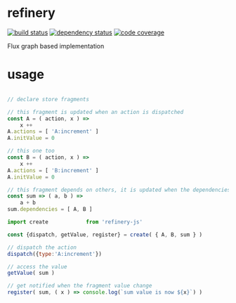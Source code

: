 # refinery


[![build status](https://img.shields.io/travis/Platane/refinery.svg?style=flat-square)](https://travis-ci.org/Platane/refinery)
[![dependency status](https://img.shields.io/david/Platane/refinery.svg?style=flat-square)](https://david-dm.org/platane/refinery)
[![code coverage](https://img.shields.io/coveralls/Platane/refinery.svg?style=flat-square)](https://coveralls.io/repos/109857)

Flux graph based implementation


# usage


```javascript

// declare store fragments

// this fragment is updated when an action is dispatched
const A = ( action, x ) =>
    x ++
A.actions = [ 'A:increment' ]
A.initValue = 0

// this one too
const B = ( action, x ) =>
    x ++
A.actions = [ 'B:increment' ]
A.initValue = 0

// this fragment depends on others, it is updated when the dependencies change
const sum => ( a, b ) =>
    a + b
sum.dependencies = [ A, B ]
```

```javascript
import create            from 'refinery-js'

const {dispatch, getValue, register} = create( { A, B, sum } )

// dispatch the action
dispatch({type:'A:increment'})

// access the value
getValue( sum )

// get notified when the fragment value change
register( sum, ( x ) => console.log(`sum value is now ${x}`) )
```
